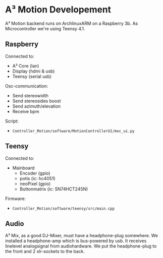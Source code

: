 # A³ Motion Developement
A³ Motion backend runs on ArchlinuxARM on a Raspberry 3b. As Microcontroller we're using Teensy 4.1. 

## Raspberry
Connected to:
- A³ Core (lan)
- Display (hdmi & usb)
- Teensy (serial usb)

Osc-communication:
- Send stereowidth
- Send stereosides boost
- Send azimuth/elevation
- Receive bpm

Script:
- ```Controller_Motion/software/MotionControllerUI/moc_ui.py```

## Teensy
Connected to:
- Mainboard
	- Encoder (gpio)
	- potis (ic: hc4051)
	- neoPixel (gpio)
	- Buttonmatrix (ic: SN74HCT245N)

Firmware:
- ```Controller_Motion/software/teensy/src/main.cpp```

## Audio
A³ Mix, as a good DJ-Mixer, must have a headphone-plug somewhere. We installed a headphone-amp which is bus-powered by usb. It receives linelevel analogsignal from audiohardware. We put the headphone-plug to the front and 2 xlr-sockets to the back.
